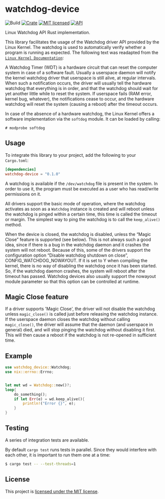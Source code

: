 # watchdog-device
![Build](https://github.com/DoubleAJ/watchdog-device/actions/workflows/build.yml/badge.svg) 
[![Crate](https://img.shields.io/crates/v/watchdog-device.svg)](https://crates.io/crates/watchdog-device)
[![MIT licensed](https://img.shields.io/badge/license-MIT-blue.svg)](./LICENSE)
[![API](https://docs.rs/watchdog-device/badge.svg)](https://docs.rs/watchdog-device)

Linux Watchdog API Rust implementation.

This library facilitates the usage of the Watchdog driver API provided by the Linux Kernel.
The watchdog is used to automatically verify whether a program is running as expected. 
The following text was readapted from the [`Linux Kernel Documentation`]:

A Watchdog Timer (WDT) is a hardware circuit that can reset the computer system in case of a software fault.
Usually a userspace daemon will notify the kernel watchdog driver that userspace is still alive, at regular intervals. 
When such a notification occurs, the driver will usually tell the hardware watchdog that everything is in order, 
and that the watchdog should wait for yet another little while to reset the system. 
If userspace fails (RAM error, kernel bug, whatever), the notifications cease to occur, 
and the hardware watchdog will reset the system (causing a reboot) after the timeout occurs.

In case of the absence of a hardware watchdog, the Linux Kernel offers a software implementation via the `softdog` module.
It can be loaded by calling:
```text
# modprobe softdog
```

## Usage
To integrate this library to your project, add the following to your `Cargo.toml`:

```toml
[dependencies]
watchdog-device = "0.1.0"
```

A watchdog is available if the `/dev/watchdog` file is present in the system. In order to use it, the program must be executed as a user who has read/write permissions on it.

All drivers support the basic mode of operation, where the watchdog activates as soon as a `Watchdog` instance is created 
and will reboot unless the watchdog is pinged within a certain time, this time is called the timeout or margin. 
The simplest way to ping the watchdog is to call the `keep_alive()` method.

When the device is closed, the watchdog is disabled, unless the “Magic Close” feature is supported (see below). 
This is not always such a good idea, since if there is a bug in the watchdog daemon and it crashes the system will not reboot. 
Because of this, some of the drivers support the configuration option “Disable watchdog shutdown on close”, CONFIG_WATCHDOG_NOWAYOUT. 
If it is set to Y when compiling the kernel, there is no way of disabling the watchdog once it has been started. 
So, if the watchdog daemon crashes, the system will reboot after the timeout has passed. 
Watchdog devices also usually support the nowayout module parameter so that this option can be controlled at runtime.

## Magic Close feature
If a driver supports 'Magic Close', the driver will not disable the watchdog 
unless `magic_close()` is called just before releasing the watchdog instance. 
If the userspace daemon closes the watchdog without calling `magic_close()`, 
the driver will assume that the daemon (and userspace in general) died, and will stop pinging the watchdog without disabling it first. 
This will then cause a reboot if the watchdog is not re-opened in sufficient time.

## Example

```rust
use watchdog_device::Watchdog;
use nix::errno::Errno;


let mut wd = Watchdog::new()?;
loop{
    do_something();
    if let Err(e) = wd.keep_alive(){
        println!("Error {}", e);
    }
}
```

[`Linux Kernel Documentation`]: https://www.kernel.org/doc/html/latest/watchdog/watchdog-api.html

## Testing
A series of integration tests are available. 

By default `cargo test` runs tests in parallel. Since they would interfere with each other, it is important to run them one at a time:
```bash
$ cargo test -- --test-threads=1
```

## License

This project is [licensed under the MIT license](https://github.com/DoubleAJ/watchdog-device/blob/main/LICENSE).
